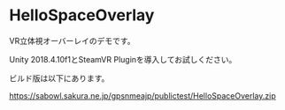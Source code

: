 # HelloSpaceOverlay
VR立体視オーバーレイのデモです。 
 
Unity 2018.4.10f1とSteamVR Pluginを導入してお試しください。 

ビルド版は以下にあります。 
 
https://sabowl.sakura.ne.jp/gpsnmeajp/publictest/HelloSpaceOverlay.zip
